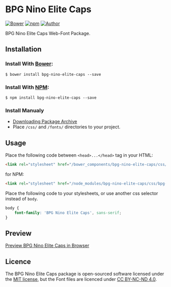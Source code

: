 # BPG Nino Elite Caps

[![Bower](https://img.shields.io/bower/v/bpg-nino-elite-caps.svg)](http://bower.io/search/?q=bpg-nino-elite-caps)
[![npm](https://img.shields.io/npm/v/bpg-nino-elite-caps.svg)](https://www.npmjs.com/package/bpg-nino-elite-caps)
[![Author](https://img.shields.io/badge/Font_Author-Besarion_Gugushvili-blue.svg)](https://github.com/web-fonts/bpg-nino-elite-caps)

BPG Nino Elite Caps Web-Font Package.

## Installation

### Install With [Bower](http://bower.io):

```
$ bower install bpg-nino-elite-caps --save
```

### Install With [NPM](https://www.npmjs.com):

```
$ npm install bpg-nino-elite-caps --save
```

### Install Manualy

* [Downloading Package Archive](https://github.com/web-fonts/bpg-nino-elite-caps/archive/master.zip)
* Place `/css/` and `/fonts/` directories to your project.

## Usage

Place the following code between `<head>...</head>` tag in your HTML:

```html
<link rel="stylesheet" href="/bower_components/bpg-nino-elite-caps/css/bpg-nino-elite-caps.css">
```

for NPM:

```html
<link rel="stylesheet" href="/node_modules/bpg-nino-elite-caps/css/bpg-nino-elite-caps.css">
```

Place the following code to your stylesheets, or use another css selector instead of `body`.

```css
body {
    font-family: 'BPG Nino Elite Caps', sans-serif;
}
```

## Preview

[Preview BPG Nino Elite Caps in Browser](http://web-fonts.ge/bpg-nino-elite-caps)

## Licence

The BPG Nino Elite Caps package is open-sourced software licensed under the [MIT license](http://opensource.org/licenses/MIT), but the Font files are licenced under [CC BY-NC-ND 4.0](http://creativecommons.org/licenses/by-nc-nd/4.0/).